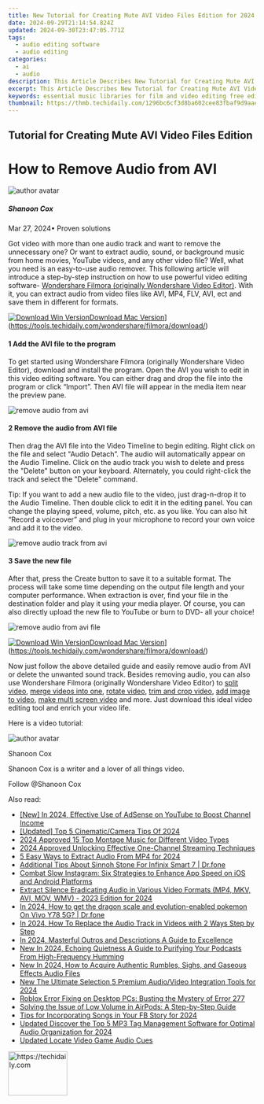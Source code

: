 ```yaml
---
title: New Tutorial for Creating Mute AVI Video Files Edition for 2024
date: 2024-09-29T21:14:54.824Z
updated: 2024-09-30T23:47:05.771Z
tags: 
  - audio editing software
  - audio editing
categories: 
  - ai
  - audio
description: This Article Describes New Tutorial for Creating Mute AVI Video Files Edition for 2024
excerpt: This Article Describes New Tutorial for Creating Mute AVI Video Files Edition for 2024
keywords: essential music libraries for film and video editing free edition,the ultimate tutorial for audacitys pc microphone recording 2023 edition,essential tips for aspiring music video editors,amr audio workshop in depth tutorials for full amr file transformation latest edition 2023,audio cutting techniques for mp4 video files 2024 edition,the ultimate tutorial for novices navigating wave editor features,tutorial for creating mute avi video files edition
thumbnail: https://thmb.techidaily.com/1296bc6cf3d8ba602cee83fbaf9d9aae0f41d750526e3d62954932be609de318.jpg
---
```


## Tutorial for Creating Mute AVI Video Files Edition

# How to Remove Audio from AVI

![author avatar](https://images.wondershare.com/filmora/article-images/shannon-cox.jpg)

##### Shanoon Cox

 Mar 27, 2024• Proven solutions

 Got video with more than one audio track and want to remove the unnecessary one? Or want to extract audio, sound, or background music from home movies, YouTube videos, and any other video file? Well, what you need is an easy-to-use audio remover. This following article will introduce a step-by-step instruction on how to use powerful video editing software- [Wondershare Filmora (originally Wondershare Video Editor)](https://tools.techidaily.com/wondershare/filmora/download/). With it, you can extract audio from video files like AVI, MP4, FLV, AVI, ect and save them in different for formats.

[![Download Win Version](https://images.wondershare.com/filmora/guide/download-btn-win.jpg)](https://tools.techidaily.com/wondershare/filmora/download/)[Download Mac Version](https://images.wondershare.com/filmora/guide/download-btn-mac.jpg)](https://tools.techidaily.com/wondershare/filmora/download/)

#### 1 Add the AVI file to the program

 To get started using Wondershare Filmora (originally Wondershare Video Editor), download and install the program. Open the AVI you wish to edit in this video editing software. You can either drag and drop the file into the program or click “Import”. Then AVI file will appear in the media item near the preview pane.

![remove audio from avi](https://images.wondershare.com/images/multimedia/video-editor/video-editor-main-interface.jpg)

#### 2 Remove the audio from AVI file

 Then drag the AVI file into the Video Timeline to begin editing. Right click on the file and select "Audio Detach”. The audio will automatically appear on the Audio Timeline. Click on the audio track you wish to delete and press the "Delete" button on your keyboard. Alternately, you could right-click the track and select the "Delete" command.

 Tip: If you want to add a new audio file to the video, just drag-n-drop it to the Audio Timeline. Then double click to edit it in the editing panel. You can change the playing speed, volume, pitch, etc. as you like. You can also hit “Record a voiceover” and plug in your microphone to record your own voice and add it to the video.

![remove audio track from avi](https://images.wondershare.com/images/multimedia/video-editor/audio-detach.jpg)

#### 3 Save the new file

 After that, press the Create button to save it to a suitable format. The process will take some time depending on the output file length and your computer performance. When extraction is over, find your file in the destination folder and play it using your media player. Of course, you can also directly upload the new file to YouTube or burn to DVD- all your choice!

![remove audio from avi file](https://images.wondershare.com/images/multimedia/video-editor/video-editor-output.jpg)

[![Download Win Version](https://images.wondershare.com/filmora/guide/download-btn-win.jpg)](https://tools.techidaily.com/wondershare/filmora/download/)[Download Mac Version](https://images.wondershare.com/filmora/guide/download-btn-mac.jpg)](https://tools.techidaily.com/wondershare/filmora/download/)

 Now just follow the above detailed guide and easily remove audio from AVI or delete the unwanted sound track. Besides removing audio, you can also use Wondershare Filmora (originally Wondershare Video Editor) to [split video](https://tools.techidaily.com/wondershare/filmora/download/), [merge videos into one](/video-editing-tips/combine-videos.html), [rotate video](https://tools.techidaily.com/wondershare/filmora/download/), [trim and crop video](https://tools.techidaily.com/wondershare/filmora/download/), [add image to video](/video-editing-tips/add-image-to-mp3.html), [make multi screen video](/video-editing-tips/make-multi-screen-video.html) and more. Just download this ideal video editing tool and enrich your video life.

 Here is a video tutorial:

![author avatar](https://images.wondershare.com/filmora/article-images/shannon-cox.jpg)

Shanoon Cox

Shanoon Cox is a writer and a lover of all things video.

Follow @Shanoon Cox

<ins class="adsbygoogle"
      style="display:block"
      data-ad-client="ca-pub-7571918770474297"
      data-ad-slot="8358498916"
      data-ad-format="auto"
      data-full-width-responsive="true"></ins>

<span class="atpl-alsoreadstyle">Also read:</span>
<div><ul>
<li><a href="https://facebook-record-videos.techidaily.com/new-in-2024-effective-use-of-adsense-on-youtube-to-boost-channel-income/"><u>[New] In 2024, Effective Use of AdSense on YouTube to Boost Channel Income</u></a></li>
<li><a href="https://fox-blue.techidaily.com/updated-top-5-cinematiccamera-tips-of-2024/"><u>[Updated] Top 5 Cinematic/Camera Tips Of 2024</u></a></li>
<li><a href="https://sound-tweaking.techidaily.com/2024-approved-15-top-montage-music-for-different-video-types/"><u>2024 Approved 15 Top Montage Music for Different Video Types</u></a></li>
<li><a href="https://some-approaches.techidaily.com/2024-approved-unlocking-effective-one-channel-streaming-techniques/"><u>2024 Approved Unlocking Effective One-Channel Streaming Techniques</u></a></li>
<li><a href="https://sound-tweaking.techidaily.com/5-easy-ways-to-extract-audio-from-mp4-for-2024/"><u>5 Easy Ways to Extract Audio From MP4 for 2024</u></a></li>
<li><a href="https://android-pokemon-go.techidaily.com/additional-tips-about-sinnoh-stone-for-infinix-smart-7-drfone-by-drfone-virtual-android/"><u>Additional Tips About Sinnoh Stone For Infinix Smart 7 | Dr.fone</u></a></li>
<li><a href="https://fox-that.techidaily.com/combat-slow-instagram-six-strategies-to-enhance-app-speed-on-ios-and-android-platforms/"><u>Combat Slow Instagram: Six Strategies to Enhance App Speed on iOS and Android Platforms</u></a></li>
<li><a href="https://sound-tweaking.techidaily.com/extract-silence-eradicating-audio-in-various-video-formats-mp4-mkv-avi-mov-wmv-2023-edition-for-2024/"><u>Extract Silence Eradicating Audio in Various Video Formats (MP4, MKV, AVI, MOV, WMV) - 2023 Edition for 2024</u></a></li>
<li><a href="https://change-location.techidaily.com/in-2024-how-to-get-the-dragon-scale-and-evolution-enabled-pokemon-on-vivo-y78-5g-drfone-by-drfone-virtual-android/"><u>In 2024, How to get the dragon scale and evolution-enabled pokemon On Vivo Y78 5G? | Dr.fone</u></a></li>
<li><a href="https://sound-tweaking.techidaily.com/in-2024-how-to-replace-the-audio-track-in-videos-with-2-ways-step-by-step/"><u>In 2024, How To Replace the Audio Track in Videos with 2 Ways Step by Step</u></a></li>
<li><a href="https://extra-skills.techidaily.com/in-2024-masterful-outros-and-descriptions-a-guide-to-excellence/"><u>In 2024, Masterful Outros and Descriptions A Guide to Excellence</u></a></li>
<li><a href="https://sound-tweaking.techidaily.com/new-in-2024-echoing-quietness-a-guide-to-purifying-your-podcasts-from-high-frequency-humming/"><u>New In 2024, Echoing Quietness A Guide to Purifying Your Podcasts From High-Frequency Humming</u></a></li>
<li><a href="https://sound-tweaking.techidaily.com/new-in-2024-how-to-acquire-authentic-rumbles-sighs-and-gaseous-effects-audio-files/"><u>New In 2024, How to Acquire Authentic Rumbles, Sighs, and Gaseous Effects Audio Files</u></a></li>
<li><a href="https://sound-tweaking.techidaily.com/new-the-ultimate-selection-5-premium-audiovideo-integration-tools-for-2024/"><u>New The Ultimate Selection 5 Premium Audio/Video Integration Tools for 2024</u></a></li>
<li><a href="https://program-issues.techidaily.com/roblox-error-fixing-on-desktop-pcs-busting-the-mystery-of-error-277/"><u>Roblox Error Fixing on Desktop PCs: Busting the Mystery of Error 277</u></a></li>
<li><a href="https://os-tips.techidaily.com/solving-the-issue-of-low-volume-in-airpods-a-step-by-step-guide/"><u>Solving the Issue of Low Volume in AirPods: A Step-by-Step Guide</u></a></li>
<li><a href="https://facebook-video-content.techidaily.com/tips-for-incorporating-songs-in-your-fb-story-for-2024/"><u>Tips for Incorporating Songs in Your FB Story for 2024</u></a></li>
<li><a href="https://sound-tweaking.techidaily.com/updated-discover-the-top-5-mp3-tag-management-software-for-optimal-audio-organization-for-2024/"><u>Updated Discover the Top 5 MP3 Tag Management Software for Optimal Audio Organization for 2024</u></a></li>
<li><a href="https://sound-tweaking.techidaily.com/updated-locate-video-game-audio-cues/"><u>Updated Locate Video Game Audio Cues</u></a></li>
</ul></div>

<!-- affiliate ads begin -->
<a href="https://aligracehair.sjv.io/c/5597632/2135364/19272" target="_top" id="2135364">
  <img src="//a.impactradius-go.com/display-ad/19272-2135364" border="0" alt="https://techidaily.com" width="120" height="90"/>
</a>
<img height="0" width="0" src="https://aligracehair.sjv.io/i/5597632/2135364/19272" style="position:absolute;visibility:hidden;" border="0" />
<!-- affiliate ads end -->

